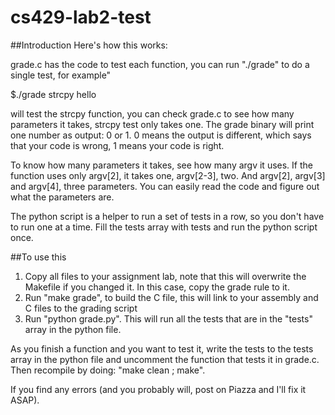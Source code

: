 # cs429-lab2-test


##Introduction
Here's how this works:

grade.c has the code to test each function, you can run "./grade" to do a single test, for example"

$./grade strcpy hello

will test the strcpy function, you can check grade.c to see how many parameters it takes, strcpy test only takes one. The grade binary will print one number as output: 0 or 1. 0 means the output is different, which says that your code is wrong, 1 means your code is right.

To know how many parameters it takes, see how many argv it uses. If the function uses only argv[2], it takes one, argv[2-3], two. And argv[2], argv[3] and argv[4], three parameters. You can easily read the code and figure out what the parameters are.

The python script is a helper to run a set of tests in a row, so you don't have to run one at a time. Fill the tests array with tests and run the python script once.



##To use this

1. Copy all files to your assignment lab, note that this will overwrite the Makefile if you changed it. In this case, copy the grade rule to it.
2. Run "make grade", to build the C file, this will link to your assembly and C files to the grading script
3. Run "python grade.py". This will run all the tests that are in the "tests" array in the python file.


As you finish a function and you want to test it, write the tests to the tests array in the python file and uncomment the function that tests it in grade.c. Then recompile by doing: "make clean ; make".

If you find any errors (and you probably will, post on Piazza and I'll fix it ASAP).


